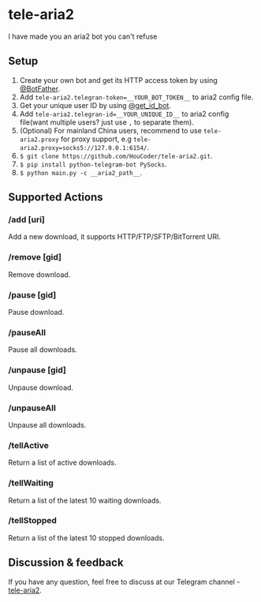 # tele-aria2

I have made you an aria2 bot you can't refuse

## Setup

1. Create your own bot and get its HTTP access token by using [@BotFather](https://telegram.me/botfather).
1. Add `tele-aria2.telegran-token=__YOUR_BOT_TOKEN__` to aria2 config file.
1. Get your unique user ID by using [@get_id_bot](https://t.me/get_id_bot).
1. Add `tele-aria2.telegran-id=__YOUR_UNIQUE_ID__` to aria2 config file(want multiple users? just use `,` to separate them).
1. (Optional) For mainland China users, recommend to use `tele-aria2.proxy` for proxy support, e.g `tele-aria2.proxy=socks5://127.0.0.1:6154/`.
1. `$ git clone https://github.com/HouCoder/tele-aria2.git`.
1. `$ pip install python-telegram-bot PySocks`.
1. `$ python main.py -c __aria2_path__`.

## Supported Actions

### /add [uri]

Add a new download, it supports HTTP/FTP/SFTP/BitTorrent URI.

### /remove [gid]

Remove download.

### /pause [gid]

Pause download.

### /pauseAll

Pause all downloads.

### /unpause [gid]

Unpause download.

### /unpauseAll

Unpause all downloads.

### /tellActive

Return a list of active downloads.

### /tellWaiting

Return a list of the latest 10 waiting downloads.

### /tellStopped

Return a list of the latest 10 stopped downloads.

## Discussion & feedback

If you have any question, feel free to discuss at our Telegram channel - [tele-aria2](https://t.me/joinchat/BX8nShFgXeZKNOEjXKukNQ).
